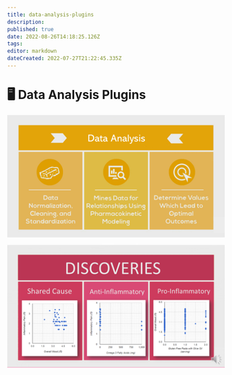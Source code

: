 ```yaml
---
title: data-analysis-plugins
description: 
published: true
date: 2022-08-26T14:18:25.126Z
tags: 
editor: markdown
dateCreated: 2022-07-27T21:22:45.335Z
---
```


# 🖥 Data Analysis Plugins

![](/assets/data-analysis.PNG)

![](/assets/discovery-scatterplots.PNG)
